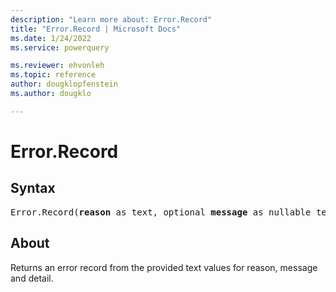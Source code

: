 ```yaml
---
description: "Learn more about: Error.Record"
title: "Error.Record | Microsoft Docs"
ms.date: 1/24/2022
ms.service: powerquery

ms.reviewer: ehvonleh
ms.topic: reference
author: dougklopfenstein
ms.author: dougklo

---
```

# Error.Record

## Syntax

<pre>
Error.Record(<b>reason</b> as text, optional <b>message</b> as nullable text, optional <b>detail</b> as any, optional <b>parameters</b> as nullable list) as record
</pre>
  
## About

Returns an error record from the provided text values for reason, message and detail.
